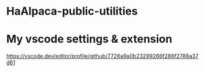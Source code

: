 # HaAlpaca-public-utilities

# My vscode settings & extension
https://vscode.dev/editor/profile/github/7726a9a0b23299266f288f2788a37d61
